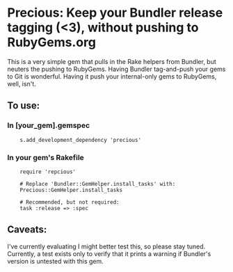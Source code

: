 # Precious: Keep your Bundler release tagging (<3), without pushing to RubyGems.org

This is a very simple gem that pulls in the Rake helpers from Bundler, but neuters the pushing to RubyGems.  Having Bundler tag-and-push your gems to Git is wonderful.  Having it push your internal-only gems to RubyGems, well, isn't.

## To use:

### In [your_gem].gemspec

        s.add_development_dependency 'precious'

### In your gem's Rakefile

        require 'repcious'

        # Replace 'Bundler::GemHelper.install_tasks' with:
        Precious::GemHelper.install_tasks

        # Recommended, but not required:
        task :release => :spec

## Caveats:

I've currently evaluating I might better test this, so please stay tuned. Currently, a test exists only to verify that it prints a warning if Bundler's version is untested with this gem.
